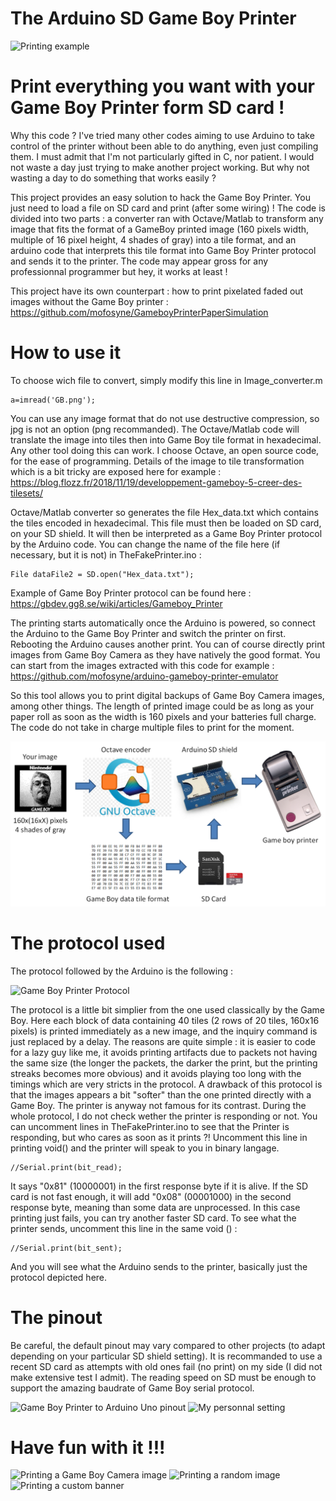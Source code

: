 # The Arduino SD Game Boy Printer

![Printing example](https://github.com/Raphael-Boichot/The-FakePrinter/blob/master/Illustrations/Print_test2.png)

# Print everything you want with your Game Boy Printer form SD card !

Why this code ? I've tried many other codes aiming to use Arduino to take control of the printer without been able to do anything, even just compiling them. I must admit that I'm not particularly gifted in C, nor patient. I would not waste a day just trying to make another project working. But why not wasting a day to do something that works easily ?

This project provides an easy solution to hack the Game Boy Printer. You just need to load a file on SD card and print (after some wiring) ! The code is divided into two parts : a converter ran with Octave/Matlab to transform any image that fits the format of a GameBoy printed image (160 pixels width, multiple of 16 pixel height, 4 shades of gray) into a tile format, and an arduino code that interprets this tile format into Game Boy Printer protocol and sends it to the printer. The code may appear gross for any professionnal programmer but hey, it works at least !

This project have its own counterpart : how to print pixelated faded out images without the Game Boy printer :
https://github.com/mofosyne/GameboyPrinterPaperSimulation


# How to use it

To choose wich file to convert, simply modify this line in Image_converter.m

    a=imread('GB.png');

You can use any image format that do not use destructive compression, so jpg is not an option (png recommanded). The Octave/Matlab code will translate the image into tiles then into Game Boy tile format in hexadecimal. Any other tool doing this can work. I choose Octave, an open source code, for the ease of programming. Details of the image to tile transformation which is a bit tricky are exposed here for example :
https://blog.flozz.fr/2018/11/19/developpement-gameboy-5-creer-des-tilesets/

Octave/Matlab converter so generates the file Hex_data.txt which contains the tiles encoded in hexadecimal. This file must then be loaded on SD card, on your SD shield. It will then be interpreted as a Game Boy Printer protocol by the Arduino code. You can change the name of the file here (if necessary, but it is not) in TheFakePrinter.ino :

    File dataFile2 = SD.open("Hex_data.txt");

Example of Game Boy Printer protocol can be found here : 
https://gbdev.gg8.se/wiki/articles/Gameboy_Printer

The printing starts automatically once the Arduino is powered, so connect the Arduino to the Game Boy Printer and switch the printer on first. Rebooting the Arduino causes another print. You can of course directly print images from Game Boy Camera as they have natively the good format. You can start from the images extracted with this code for example :
https://github.com/mofosyne/arduino-gameboy-printer-emulator

So this tool allows you to print digital backups of Game Boy Camera images, among other things. The length of printed image could be as long as your paper roll as soon as the width is 160 pixels and your batteries full charge. The code do not take in charge multiple files to print for the moment.

![Principle](https://github.com/Raphael-Boichot/The-Arduino-SD-Game-Boy-Printer/blob/master/Illustrations/How_to.png)

# The protocol used

The protocol followed by the Arduino is the following :

![Game Boy Printer Protocol](https://github.com/Raphael-Boichot/The-FakePrinter/blob/master/Illustrations/Printing_protocol.PNG)

The protocol is a little bit simplier from the one used classically by the Game Boy. Here each block of data containing 40 tiles (2 rows of 20 tiles, 160x16 pixels) is printed immediately as a new image, and the inquiry command is just replaced by a delay. The reasons are quite simple : it is easier to code for a lazy guy like me, it avoids printing artifacts due to packets not having the same size (the longer the packets, the darker the print, but the printing streaks becomes more obvious) and it avoids playing too long with the timings which are very stricts in the protocol. A drawback of this protocol is that the images appears a bit "softer" than the one printed directly with a Game Boy. The printer is anyway not famous for its contrast. During the whole protocol, I do not check wether the printer is responding or not. You can uncomment lines in TheFakePrinter.ino to see that the Printer is responding, but who cares as soon as it prints ?! Uncomment this line in printing void() and the printer will speak to you in binary langage. 

    //Serial.print(bit_read);

It says "0x81" (10000001) in the first response byte if it is alive. If the SD card is not fast enough, it will add "0x08" (00001000) in the second response byte, meaning than some data are unprocessed. In this case printing just fails, you can try another faster SD card. To see what the printer sends, uncomment this line in the same void () : 

    //Serial.print(bit_sent);

And you will see what the Arduino sends to the printer, basically just the protocol depicted here.

# The pinout

Be careful, the default pinout may vary compared to other projects (to adapt depending on your particular SD shield setting). It is recommanded to use a recent SD card as attempts with old ones fail (no print) on my side (I did not make extensive test I admit). The reading speed on SD must be enough to support the amazing baudrate of Game Boy serial protocol.

![Game Boy Printer to Arduino Uno pinout](https://github.com/Raphael-Boichot/The-FakePrinter/blob/master/Illustrations/Pinout.PNG)
![My personnal setting](https://github.com/Raphael-Boichot/The-FakePrinter/blob/master/Illustrations/My_setting.PNG)

# Have fun with it !!!

![Printing a Game Boy Camera image](https://github.com/Raphael-Boichot/The-FakePrinter/blob/master/Illustrations/Printing_Example2.PNG)
![Printing a random image](https://github.com/Raphael-Boichot/The-FakePrinter/blob/master/Illustrations/Printing_Example.PNG)
![Printing a custom banner](https://github.com/Raphael-Boichot/The-FakePrinter/blob/master/Illustrations/Printing_Example3.PNG)
